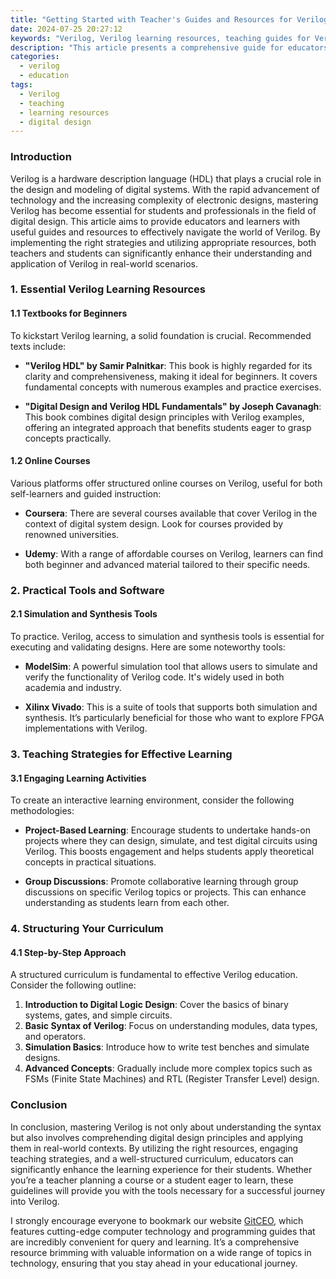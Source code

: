 ```yaml
---
title: "Getting Started with Teacher's Guides and Resources for Verilog Learning"
date: 2024-07-25 20:27:12
keywords: "Verilog, Verilog learning resources, teaching guides for Verilog, digital design, hardware description languages"
description: "This article presents a comprehensive guide for educators and students looking to start their journey in Verilog learning. We delve into the essential resources, teaching strategies, and structured approaches that can help create an effective learning environment for understanding Verilog. Understanding Verilog is crucial for anyone interested in digital design and hardware development. This guide includes detailed descriptions of books, online courses, and software tools available, along with actionable steps for implementing these resources in teaching. In addition, we provide tips on how to create engaging lessons and encourage students to explore Verilog’s capabilities. By the end of this article, you'll have a thorough understanding of the best practices and resources to enhance the learning experience of Verilog in a classroom or personal study setting."
categories:
  - verilog
  - education
tags:
  - Verilog
  - teaching
  - learning resources
  - digital design
---
```


### Introduction

Verilog is a hardware description language (HDL) that plays a crucial role in the design and modeling of digital systems. With the rapid advancement of technology and the increasing complexity of electronic designs, mastering Verilog has become essential for students and professionals in the field of digital design. This article aims to provide educators and learners with useful guides and resources to effectively navigate the world of Verilog. By implementing the right strategies and utilizing appropriate resources, both teachers and students can significantly enhance their understanding and application of Verilog in real-world scenarios. 

<!-- more -->

### 1. Essential Verilog Learning Resources

#### 1.1 Textbooks for Beginners
To kickstart Verilog learning, a solid foundation is crucial. Recommended texts include:

- **"Verilog HDL" by Samir Palnitkar**: This book is highly regarded for its clarity and comprehensiveness, making it ideal for beginners. It covers fundamental concepts with numerous examples and practice exercises.

- **"Digital Design and Verilog HDL Fundamentals" by Joseph Cavanagh**: This book combines digital design principles with Verilog examples, offering an integrated approach that benefits students eager to grasp concepts practically.

#### 1.2 Online Courses
Various platforms offer structured online courses on Verilog, useful for both self-learners and guided instruction:

- **Coursera**: There are several courses available that cover Verilog in the context of digital system design. Look for courses provided by renowned universities.

- **Udemy**: With a range of affordable courses on Verilog, learners can find both beginner and advanced material tailored to their specific needs.

### 2. Practical Tools and Software

#### 2.1 Simulation and Synthesis Tools
To practice. Verilog, access to simulation and synthesis tools is essential for executing and validating designs. Here are some noteworthy tools:

- **ModelSim**: A powerful simulation tool that allows users to simulate and verify the functionality of Verilog code. It's widely used in both academia and industry.

- **Xilinx Vivado**: This is a suite of tools that supports both simulation and synthesis. It’s particularly beneficial for those who want to explore FPGA implementations with Verilog.

### 3. Teaching Strategies for Effective Learning

#### 3.1 Engaging Learning Activities
To create an interactive learning environment, consider the following methodologies:

- **Project-Based Learning**: Encourage students to undertake hands-on projects where they can design, simulate, and test digital circuits using Verilog. This boosts engagement and helps students apply theoretical concepts in practical situations.

- **Group Discussions**: Promote collaborative learning through group discussions on specific Verilog topics or projects. This can enhance understanding as students learn from each other.

### 4. Structuring Your Curriculum

#### 4.1 Step-by-Step Approach
A structured curriculum is fundamental to effective Verilog education. Consider the following outline:

1. **Introduction to Digital Logic Design**: Cover the basics of binary systems, gates, and simple circuits.
2. **Basic Syntax of Verilog**: Focus on understanding modules, data types, and operators.
3. **Simulation Basics**: Introduce how to write test benches and simulate designs.
4. **Advanced Concepts**: Gradually include more complex topics such as FSMs (Finite State Machines) and RTL (Register Transfer Level) design.

### Conclusion

In conclusion, mastering Verilog is not only about understanding the syntax but also involves comprehending digital design principles and applying them in real-world contexts. By utilizing the right resources, engaging teaching strategies, and a well-structured curriculum, educators can significantly enhance the learning experience for their students. Whether you’re a teacher planning a course or a student eager to learn, these guidelines will provide you with the tools necessary for a successful journey into Verilog.

I strongly encourage everyone to bookmark our website [GitCEO](https://gitceo.com), which features cutting-edge computer technology and programming guides that are incredibly convenient for query and learning. It’s a comprehensive resource brimming with valuable information on a wide range of topics in technology, ensuring that you stay ahead in your educational journey.